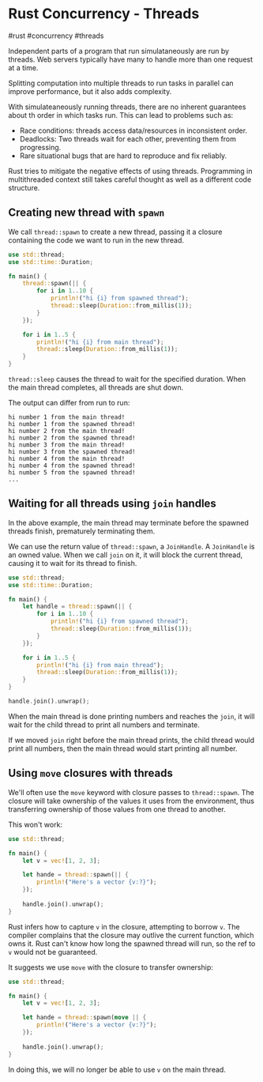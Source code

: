 # Rust Concurrency - Threads
#rust #concurrency #threads

Independent parts of a program that run simulataneously are run by threads.
Web servers typically have many to handle more than one request at a time.

Splitting computation into multiple threads to run tasks in parallel
can improve performance, but it also adds complexity.

With simulateaneously running threads,
there are no inherent guarantees about th order in which tasks run.
This can lead to problems such as:
- Race conditions: threads access data/resources in inconsistent order.
- Deadlocks: Two threads wait for each other, preventing them from progressing.
- Rare situational bugs that are hard to reproduce and fix reliably.

Rust tries to mitigate the negative effects of using threads.
Programming in multithreaded context still takes careful thought
as well as a different code structure.

## Creating new thread with `spawn`

We call `thread::spawn` to create a new thread,
passing it a closure containing the code we want to run in the new thread.
```rust
use std::thread;
use std::time::Duration;

fn main() {
    thread::spawn(|| {
        for i in 1..10 {
            println!("hi {i} from spawned thread");
            thread::sleep(Duration::from_millis(1));
        }
    });

    for i in 1..5 {
        println!("hi {i} from main thread");
        thread::sleep(Duration::from_millis(1));
    }
}
```
`thread::sleep` causes the thread to wait for the specified duration.
When the main thread completes, all threads are shut down.

The output can differ from run to run:
```output
hi number 1 from the main thread!
hi number 1 from the spawned thread!
hi number 2 from the main thread!
hi number 2 from the spawned thread!
hi number 3 from the main thread!
hi number 3 from the spawned thread!
hi number 4 from the main thread!
hi number 4 from the spawned thread!
hi number 5 from the spawned thread!
...
```

## Waiting for all threads using `join` handles

In the above example, the main thread may terminate before the spawned threads finish, prematurely terminating them.

We can use the return value of `thread::spawn`, a `JoinHandle`.
A `JoinHandle` is an owned value.
When we call `join` on it, it will block the current thread,
causing it to wait for its thread to finish.
```rust
use std::thread;
use std::time::Duration;

fn main() {
    let handle = thread::spawn(|| {
        for i in 1..10 {
            println!("hi {i} from spawned thread");
            thread::sleep(Duration::from_millis(1));
        }
    });

    for i in 1..5 {
        println!("hi {i} from main thread");
        thread::sleep(Duration::from_millis(1));
    }
}

handle.join().unwrap();
```
When the main thread is done printing numbers and reaches the `join`,
it will wait for the child thread to print all numbers and terminate.

If we moved `join` right before the main thread prints,
the child thread would print all numbers, then the main thread would start printing all number.

## Using `move` closures with threads

We'll often use the `move` keyword with closure passes to `thread::spawn`.
The closure will take ownership of the values it uses from the environment,
thus transferring ownership of those values from one thread to another.

This won't work:
```rust
use std::thread;

fn main() {
    let v = vec![1, 2, 3];

    let hande = thread::spawn(|| {
        println!("Here's a vector {v:?}");
    });
    
    handle.join().unwrap();
}
```
Rust infers how to capture `v` in the closure, attempting to borrow `v`.
The compiler complains that the closure may outlive the current function,
which owns it.
Rust can't know how long the spawned thread will run, so the ref to `v` would not be guaranteed.

It suggests we use `move` with the closure to transfer ownership:
```rust
use std::thread;

fn main() {
    let v = vec![1, 2, 3];

    let hande = thread::spawn(move || {
        println!("Here's a vector {v:?}");
    });
    
    handle.join().unwrap();
}
```
In doing this, we will no longer be able to use `v` on the main thread.







